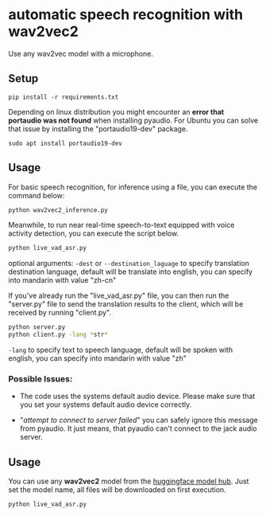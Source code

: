 # automatic speech recognition with wav2vec2 

Use any wav2vec model with a microphone.

## Setup

```
pip install -r requirements.txt
```

Depending on linux distribution you might encounter an **error that portaudio was not found** when installing pyaudio. For Ubuntu you can solve that issue by installing the "portaudio19-dev" package.

```
sudo apt install portaudio19-dev
```

## Usage
For basic speech recognition, for inference using a file, you can execute the command below:
```bash
python wav2vec2_inference.py
```
Meanwhile, to run near real-time speech-to-text equipped with voice activity detection, you can execute the script below.
```bash
python live_vad_asr.py
```
optional arguments:
`-dest` or `--destination_laguage` to specify translation destination language, default will be translate into english, you can specify into mandarin with value "zh-cn"

If you've already run the "live_vad_asr.py" file, you can then run the "server.py" file to send the translation results to the client, which will be received by running "client.py".
```bash
python server.py
python client.py -lang *str*
```
`-lang` to specify text to speech language, default will be spoken with english, you can specify into mandarin with value "zh"

### Possible Issues:

* The code uses the systems default audio device. Please make sure that you set your systems default audio device correctly. 

* "*attempt to connect to server failed*" you can safely ignore this message from pyaudio. It just means, that pyaudio can't connect to the jack audio server. 


## Usage

You can use any **wav2vec2** model from the [huggingface model hub](https://huggingface.co/models?pipeline_tag=automatic-speech-recognition&search=wav2vec2). Just set the model name, all files will be downloaded on first execution.

```python 
python live_vad_asr.py
```
